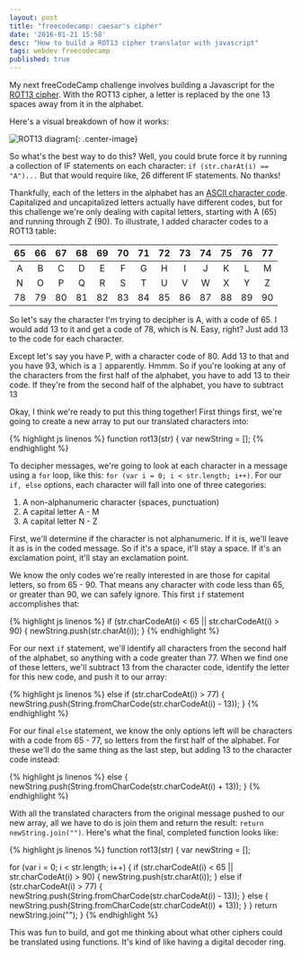 ```yaml
---
layout: post
title: "freecodecamp: caesar's cipher"
date: '2016-01-21 15:58'
desc: "How to build a ROT13 cipher translator with javascript"
tags: webdev freecodecamp
published: true
---
```


My next freeCodeCamp challenge involves building a Javascript for the [ROT13 cipher](https://en.wikipedia.org/wiki/ROT13). With the ROT13 cipher, a letter is replaced by the one 13 spaces away from it in the alphabet.

Here's a visual breakdown of how it works:

![ROT13 diagram](https://upload.wikimedia.org/wikipedia/commons/thumb/3/33/ROT13_table_with_example.svg/320px-ROT13_table_with_example.svg.png){: .center-image}

So what's the best way to do this? Well, you could brute force it by running a collection of IF statements on each character: `if (str.charAt(i) == "A")...` But that would require like, 26 different IF statements. No thanks!

Thankfully, each of the letters in the alphabet has an [ASCII character code](http://www.asciitable.com/). Capitalized and uncapitalized letters actually have different codes, but for this challenge we're only dealing with capital letters, starting with A (65) and running through Z (90). To illustrate, I added character codes to a ROT13 table:

| 65 | 66 | 67 | 68 | 69 | 70 | 71 | 72 | 73 | 74 | 75 | 76 | 77 |
|:--:|:--:|:--:|:--:|:--:|:--:|:--:|:--:|:--:|:--:|:--:|:--:|:--:|
| A  | B  | C  | D  | E  | F  | G  | H  | I  | J  | K  | L  | M  |
| N  | O  | P  | Q  | R  | S  | T  | U  | V  | W  | X  | Y  | Z  |
| 78 | 79 | 80 | 81 | 82 | 83 | 84 | 85 | 86 | 87 | 88 | 89 | 90 |

So let's say the character I'm trying to decipher is A, with a code of 65. I would add 13 to it and get a code of 78, which is N. Easy, right? Just add 13 to the code for each character.

Except let's say you have P, with a character code of 80. Add 13 to that and you have 93, which is a `]` apparently. Hmmm. So if you're looking at any of the characters from the first half of the alphabet, you have to add 13 to their code. If they're from the second half of the alphabet, you have to subtract 13

Okay, I think we're ready to put this thing together! First things first, we're going to create a new array to put our translated characters into:

{% highlight js linenos %}
function rot13(str) {
  var newString = [];
{% endhighlight %}

To decipher messages, we're going to look at each character in a message using a `for` loop, like this: `for (var i = 0; i < str.length; i++)`. For our `if, else` options, each character will fall into one of three categories:

1. A non-alphanumeric character (spaces, punctuation)
2. A capital letter A - M
3. A capital letter N - Z

First, we'll determine if the character is not alphanumeric. If it is, we'll leave it as is in the coded message. So if it's a space, it'll stay a space. If it's an exclamation point, it'll stay an exclamation point.

We know the only codes we're really interested in are those for capital letters, so from 65 - 90. That means any character with code less than 65, or greater than 90, we can safely ignore. This first `if` statement accomplishes that:

{% highlight js linenos %}
if (str.charCodeAt(i) < 65 || str.charCodeAt(i) > 90) {
      newString.push(str.charAt(i));
    }
{% endhighlight %}

For our next `if` statement, we'll identify all characters from the second half of the alphabet, so anything with a code greater than 77. When we find one of these letters, we'll subtract 13 from the character code, identify the letter for this new code, and push it to our array:

{% highlight js linenos %}
else if (str.charCodeAt(i) > 77) {
      newString.push(String.fromCharCode(str.charCodeAt(i) - 13));
    }
{% endhighlight %}

For our final `else` statement, we know the only options left will be characters with a code from 65 - 77, so letters from the first half of the alphabet. For these we'll do the same thing as the last step, but adding 13 to the character code instead:

{% highlight js linenos %}
else {
      newString.push(String.fromCharCode(str.charCodeAt(i) + 13));
    }
{% endhighlight %}

With all the translated characters from the original message pushed to our new array, all we have to do is join them and return the result: `return newString.join("")`. Here's what the final, completed function looks like:

{% highlight js linenos %}
function rot13(str) {
  var newString = [];

  for (var i = 0; i < str.length; i++) {
    if (str.charCodeAt(i) < 65 || str.charCodeAt(i) > 90) {
      newString.push(str.charAt(i));
    } else if (str.charCodeAt(i) > 77) {
      newString.push(String.fromCharCode(str.charCodeAt(i) - 13));
    } else {
      newString.push(String.fromCharCode(str.charCodeAt(i) + 13));
    }
  }
  return newString.join("");
}
{% endhighlight %}

This was fun to build, and got me thinking about what other ciphers could be translated using functions. It's kind of like having a digital decoder ring.
